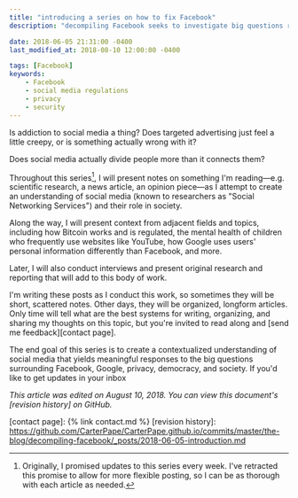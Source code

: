 ```yaml
---
title: "introducing a series on how to fix Facebook"
description: "decompiling Facebook seeks to investigate big questions regarding the regulation of social media companies, Facebook being chief among them."

date: 2018-06-05 21:31:00 -0400
last_modified_at: 2018-08-10 12:00:00 -0400

tags: [Facebook]
keywords:
    - Facebook
    - social media regulations
    - privacy
    - security
---
```


Is addiction to social media a thing? Does targeted advertising just feel a little creepy, or is something actually wrong with it?

Does social media actually divide people more than it connects them?

Throughout this series[^every-week], I will present notes on something I'm reading—e.g. scientific research, a news article, an opinion piece—as I attempt to create an understanding of social media (known to researchers as "Social Networking Services") and their role in society. 

Along the way, I will present context from adjacent fields and topics, including how Bitcoin works and is regulated, the mental health of children who frequently use websites like YouTube, how Google uses users' personal information differently than Facebook, and more.

Later, I will also conduct interviews and present original research and reporting that will add to this body of work.

I'm writing these posts as I conduct this work, so sometimes they will be short, scattered notes. Other days, they will be organized, longform articles. Only time will tell what are the best systems for writing, organizing, and sharing my thoughts on this topic, but you're invited to read along and [send me feedback][contact page].

The end goal of this series is to create a contextualized understanding of social media that yields meaningful responses to the big questions surrounding Facebook, Google, privacy, democracy, and society. If you'd like to get updates in your inbox 

_This article was edited on August 10, 2018. You can view this document's [revision history] on GitHub._

[^every-week]:
    Originally, I promised updates to this series every week. I've retracted this promise to allow for more flexible posting, so I can be as thorough with each article as needed.

[contact page]: {% link contact.md %}
[revision history]: https://github.com/CarterPape/CarterPape.github.io/commits/master/the-blog/decompiling-facebook/_posts/2018-06-05-introduction.md
